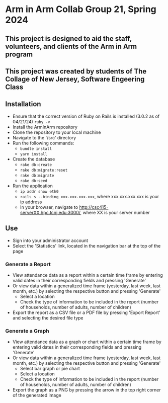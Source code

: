 # **Arm in Arm Collab Group 21, Spring 2024**
## This project is designed to aid the staff, volunteers, and clients of the Arm in Arm program
## This project was created by students of The Collage of New Jersey, Software Engeering Class

## Installation
* Ensure that the correct version of Ruby on Rails is installed (3.0.2 as of 04/21/24) `ruby -v`
* Install the ArmInArm repository
* Clone the repository to your local machine
* Navigate to the '/src' directory
* Run the following commands:
    * `bundle install`
    * `yarn install`
* Create the database
    * `rake db:create`
    * `rake db:migrate:reset`
    * `rake db:migrate`
    * `rake db:seed`
 * Run the application
    * `ip addr show eth0`
    * `rails s --binding xxx.xxx.xxx.xxx`, where xxx.xxx.xxx.xxx is your ip address
    * In your browser, navigate to http://csc415-serverXX.hpc.tcnj.edu:3000/, where XX is your server number

## Use
* Sign into your administrator account
* Select the 'Statistics' link, located in the navigation bar at the top of the page
### Generate a Report
* View attendance data as a report within a certain time frame by entering valid dates in their corresponding fields and pressing 'Generate'
* Or view data within a generalized time frame (yesterday, last week, last month, etc.) by selecting the respective button and pressing 'Generate'
    * Select a location
    * Check the type of information to be included in the report (number of households, number of adults, number of children)
* Export the report as a CSV file or a PDF file by pressing 'Export Report' and selecting the desired file type
### Generate a Graph
* View attendance data as a graph or chart within a certain time frame by entering valid dates in their corresponding fields and pressing 'Generate'
* Or view data within a generalized time frame (yesterday, last week, last month, etc.) by selecting the respective button and pressing 'Generate'
    * Select bar graph or pie chart
    * Select a location
    * Check the type of information to be included in the report (number of households, number of adults, number of children)
 * Export the graph as a PNG by pressing the arrow in the top right corner of the generated image
